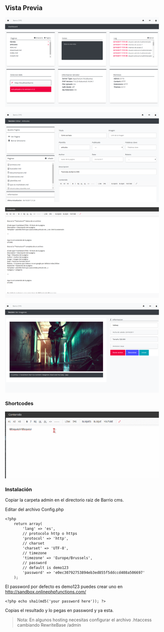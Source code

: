 ## Vista Previa


![Dashboard](backend-dashboard.png)

![Editar](backend-editar.png)

![Full](backend-editar-full.png)

![Ver Imagen](backend-ver-imagen.png)


### Shortcodes 

![Escribiendo shortcodes](shortcodes.gif)


### Instalación


Copiar la carpeta admin en el directorio raiz de Barrio cms.

Editar del archivo Config.php


    <?php
        return array(
            'lang' => 'es',
            // protocolo http o https
            'protocol' => 'http',
            // charset
            'charset' => 'UTF-8',
            // timezone
            'timezone' => 'Europe/Brussels',
            // password
            // default is demo123
            'password' => 'e0ec30792753894eb3ed855f5ddccd408a506697'
        );
        

El password por defecto es demo123 puedes crear uno en http://sandbox.onlinephpfunctions.com/


    <?php echo sha1(md5('your password here')); ?>
    

Copias el resultado y lo pegas en password y ya esta.


> Nota:  En algunos hosting necesitas configurar el archivo .htaccess cambiando RewriteBase /admin



    
